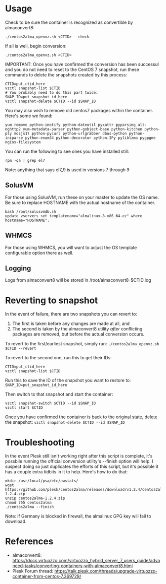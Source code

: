 # Usage

Check to be sure the container is recognized as convertible by almaconvert8:

`./centos2alma_openvz.sh <CTID> --check`

If all is well, begin conversion:

`./centos2alma_openvz.sh <CTID>`

IMPORTANT: Once you have confirmed the conversion has been successul and you do not need to reset to the CentOS 7 snapshot, run these commands to delete the snapshots created by this process:
```
CTID=put_ctid_here
vzctl snapshot-list $CTID
# You probably need to do this part twice:
SNAP_ID=put_snapshot_id_here
vzctl snapshot-delete $CTID --id $SNAP_ID
```

You may also wish to remove old centos7 packages within the container. Here's some we found:
```
yum remove python-inotify python-dateutil pyxattr pyparsing alt-nghttp2 yum-metadata-parser python-gobject-base python-kitchen python-ply mozjs17 python-pycurl python-urlgrabber dbus-python python-iniparse python-enum34 python-decorator python-IPy pyliblzma pygpgme nginx-filesystem
```

You can run the following to see ones you have installed still:
```
rpm -qa | grep el7
```
Note: anything that says el7_9 is used in versions 7 through 9

## SolusVM
For those using SolusVM, run these on your master to update the OS name. Be sure to replace HOSTNAME with the actual hostname of the container.
```
bash /root/solusvmdb.sh
update vservers set templatename="almalinux-8-x86_64-ez" where hostname="HOSTNAME";
```

## WHMCS
For those using WHMCS, you will want to adjust the OS template configurable option there as well.

## Logging

Logs from almaconvert8 will be stored in /root/almaconvert8-$CTID.log

# Reverting to snapshot
In the event of failure, there are two snapshots you can revert to:

1. The first is taken before any changes are made at all, and
2. The second is taken by the almaconvert8 utility *after* conflicting packages are removed, but before the actual conversion occurs.

To revert to the first/earliest snapshot, simply run:
`./centos2alma_openvz.sh $CTID --revert`

To revert to the second one, run this to get their IDs:
```
CTID=put_ctid_here
vzctl snapshot-list $CTID
```

Run this to save the ID of the snapshot you want to restore to:
`SNAP_ID=put_snapshot_id_here`

Then switch to that snapshot and start the container:
```
vzctl snapshot-switch $CTID --id $SNAP_ID
vzctl start $CTID
```

Once you have confirmed the container is back to the original state, delete the snapshot:
`vzctl snapshot-delete $CTID --id $SNAP_ID`

# Troubleshooting

In the event Plesk still isn't working right after this script is complete, it's possbile running the official conversion utility's --finish option will help. I suspect doing so just duplicates the efforts of this script, but it's possible it has a couple extra tidbits in it to help. Here's how to do that:

```
mkdir /usr/local/psa/etc/awstats/
wget https://github.com/plesk/centos2alma/releases/download/v1.2.4/centos2alma-1.2.4.zip
unzip centos2alma-1.2.4.zip
chmod 755 centos2alma
./centos2alma --finish
```

Note: if Germany is blocked in firewall, the almalinux GPG key will fail to download.

# References

- almaconvert8: https://docs.virtuozzo.com/virtuozzo_hybrid_server_7_users_guide/advanced-tasks/converting-containers-with-almaconvert8.html
- Plesk Forum thread: https://talk.plesk.com/threads/upgrade-virtuozzo-container-from-centos-7.369729/